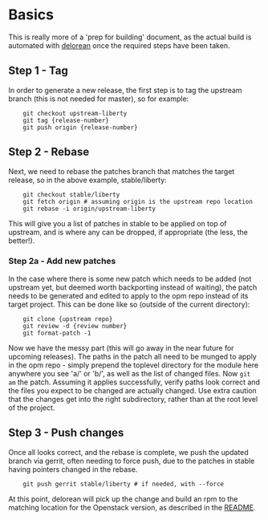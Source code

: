 # Basics

This is really more of a 'prep for building' document, as the actual build is
automated with [delorean](https://github.com/openstack-packages/delorean) once 
the required steps have been taken.

## Step 1 - Tag

In order to generate a new release, the first step is to tag the upstream branch
(this is not needed for master), so for example:
```
    git checkout upstream-liberty
    git tag {release-number}
    git push origin {release-number}
```

## Step 2 - Rebase

Next, we need to rebase the patches branch that matches the target release,
so in the above example, stable/liberty:
```
    git checkout stable/liberty
    git fetch origin # assuming origin is the upstream repo location
    git rebase -i origin/upstream-liberty
```
This will give you a list of patches in stable to be applied on top of upstream,
and is where any can be dropped, if appropriate (the less, the better!).  

### Step 2a - Add new patches

In the case where there is some new patch which needs to be added (not upstream
yet, but deemed worth backporting instead of waiting), the patch needs to be
generated and edited to apply to the opm repo instead of its target project.
This can be done like so (outside of the current directory):
```
    git clone {upstream repo}
    git review -d {review number}
    git format-patch -1
```
Now we have the messy part (this will go away in the near future for upcoming
releases).  The paths in the patch all need to be munged to apply in the opm
repo - simply prepend the toplevel directory for the module here anywhere you
see 'a/' or 'b/', as well as the list of changed files.  Now `git am` the
patch.  Assuming it applies successfully, verify paths look correct and the
files you expect to be changed are actually changed.  Use extra caution that
the changes get into the right subdirectory, rather than at the root level of
the project.  

## Step 3 - Push changes

Once all looks correct, and the rebase is complete, we push the updated branch
via gerrit, often needing to force push, due to the patches in stable having
pointers changed in the rebase.
```
    git push gerrit stable/liberty # if needed, with --force
```

At this point, delorean will pick up the change and build an rpm to the matching
location for the Openstack version, as described in the [README](README.md).
